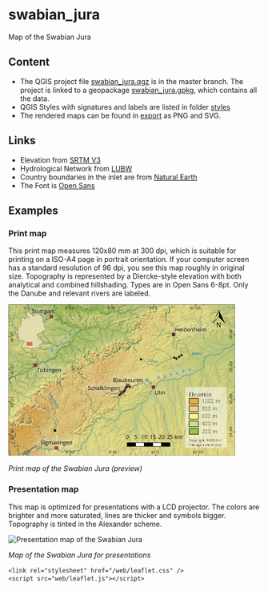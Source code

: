 # swabian_jura
 Map of the Swabian Jura
## Content
* The QGIS project file <a href="/swabian_jura.qgz" target="_blank">swabian_jura.qgz</a> is in the master branch. The project is linked to a geopackage <a href="/data/swabian_jura.gpkg" target="_blank">swabian_jura.gpkg</a>, which contains all the data.
* QGIS Styles with signatures and labels are listed in folder <a href="/styles" target="_blank">styles</a>
* The rendered maps can be found in <a href="/export" target="_blank">export</a> as PNG and SVG.

## Links
* Elevation from <a href="https://www2.jpl.nasa.gov/srtm/" target="_blank">SRTM V3</a>
* Hydrological Network from <a href="https://www.lubw.baden-wuerttemberg.de/wasser/awgn" target="_blank">LUBW</a>
* Country boundaries in the inlet are from <a href="https://www.naturalearthdata.com" target="_blank">Natural Earth</a>
* The Font is <a href="https://fonts.google.com/specimen/Open+Sans" target="_blank">Open Sans</a>

## Examples

### Print map
This print map measures 120x80 mm at 300 dpi, which is suitable for printing on a ISO-A4 page in portrait orientation. If your computer screen has a standard resolution of 96 dpi, you see this map roughly in original size. Topography is represented by a Diercke-style elevation with both analytical and combined hillshading. Types are in Open Sans 6-8pt. Only the Danube and relevant rivers are labeled.

![Print map of the Swabian Jura](/export/swabian_jura_120x80_EN_96dpi.png)

*Print map of the Swabian Jura (preview)*

### Presentation map
This map is optimized for presentations with a LCD projector. The colors are brighter and more saturated, lines are thicker and symbols bigger. Topography is tinted in the Alexander scheme.

![Presentation map of the Swabian Jura](/export/swabian_jura_PPT_EN_label.png)

*Map of the Swabian Jura for presentations*

	<link rel="stylesheet" href="/web/leaflet.css" />
	<script src="web/leaflet.js"></script>
<script>
	
		var mymap = L.map('mapid').setView([48.4, 9.8], 9);
	
	var cave_icon = L.icon({
		iconUrl: 'images/cave.png',
		iconSize: [60,40],
		iconAnchor: [30,20]
	});
	
	var myIcon = L.icon({
		iconUrl: 'my-icon.png',
		iconRetinaUrl: 'my-icon@2x.png',
		iconSize: [38, 95],
		iconAnchor: [22, 94],
		popupAnchor: [-3, -76],
	    shadowUrl: 'my-icon-shadow.png',
		shadowRetinaUrl: 'my-icon-shadow@2x.png',
		shadowSize: [68, 95],
		shadowAnchor: [22, 94]
		});
	
	//var measureControl = new L.Control.Measure({
    //primaryLengthUnit: 'meters',
    //secondaryLengthUnit: 'kilometers',
    //primaryAreaUnit: 'sqmeters',
    //secondaryAreaUnit: 'hectares'
    //});
    //measureControl.addTo(map);

	var Esri_WorldTopoMap = L.tileLayer('https://server.arcgisonline.com/ArcGIS/rest/services/World_Topo_Map/MapServer/tile/{z}/{y}/{x}', {
	attribution: 'Tiles &copy; Esri &mdash; Esri, DeLorme, NAVTEQ, TomTom, Intermap, iPC, USGS, FAO, NPS, NRCAN, GeoBase, Kadaster NL, Ordnance Survey, Esri Japan, METI, Esri China (Hong Kong), and the GIS User Community'
	}).addTo(mymap);
	
	var Esri_NatGeoWorldMap = L.tileLayer('https://server.arcgisonline.com/ArcGIS/rest/services/NatGeo_World_Map/MapServer/tile/{z}/{y}/{x}', {
	attribution: 'Tiles &copy; Esri &mdash; National Geographic, Esri, DeLorme, NAVTEQ, UNEP-WCMC, USGS, NASA, ESA, METI, NRCAN, GEBCO, NOAA, iPC',
	maxZoom: 16
	});
	
	var Esri_WorldImagery = L.tileLayer('https://server.arcgisonline.com/ArcGIS/rest/services/World_Imagery/MapServer/tile/{z}/{y}/{x}', {
	attribution: 'Tiles &copy; Esri &mdash; Source: Esri, i-cubed, USDA, USGS, AEX, GeoEye, Getmapping, Aerogrid, IGN, IGP, UPR-EGP, and the GIS User Community'
	});
	
	var localities = {
		"type": "FeatureCollection",
		"name": "localities",
		"crs": { "type": "name", "properties": { "name": "urn:ogc:def:crs:OGC:1.3:CRS84" } },
		"features": [
		{ "type": "Feature", "properties": { "fid": 1, "LAT": 48.55861, "LON": 10.19417, "NAME": "Vogelherd", "X_UTM32": 588113, "Y_TUM32": 5379079, "NUMBER": 14 }, "geometry": { "type": "Point", "coordinates": [ 10.1941667, 48.5586111 ] } },
		{ "type": "Feature", "properties": { "fid": 2, "LAT": 48.54917, "LON": 10.1725, "NAME": "Hohlenstein-Stadel", "X_UTM32": 586530, "Y_TUM32": 5378004, "NUMBER": 13 }, "geometry": { "type": "Point", "coordinates": [ 10.1725, 48.54916667 ] } },
		{ "type": "Feature", "properties": { "fid": 3, "LAT": 48.55417, "LON": 10.155, "NAME": "Bockstein", "X_UTM32": 585230, "Y_TUM32": 5378541, "NUMBER": 12 }, "geometry": { "type": "Point", "coordinates": [ 10.155, 48.55416667 ] } },
		{ "type": "Feature", "properties": { "fid": 4, "LAT": 48.54787, "LON": 9.89178, "NAME": "Haldenstein", "X_UTM32": 565815, "Y_TUM32": 5377580, "NUMBER": 11 }, "geometry": { "type": "Point", "coordinates": [ 9.891779, 48.547865 ] } },
		{ "type": "Feature", "properties": { "fid": 5, "LAT": 48.37917, "LON": 9.75389, "NAME": "Hohle Fels", "X_UTM32": 555823, "Y_TUM32": 5358719, "NUMBER": 6 }, "geometry": { "type": "Point", "coordinates": [ 9.753888889, 48.379166669999989 ] } },
		{ "type": "Feature", "properties": { "fid": 6, "LAT": 48.38694, "LON": 9.76111, "NAME": "Sirgenstein", "X_UTM32": 556349, "Y_TUM32": 5359589, "NUMBER": 7 }, "geometry": { "type": "Point", "coordinates": [ 9.761111111, 48.38694444 ] } },
		{ "type": "Feature", "properties": { "fid": 7, "LAT": 48.39806, "LON": 9.77139, "NAME": "Geißenklösterle", "X_UTM32": 557098, "Y_TUM32": 5360831, "NUMBER": 8 }, "geometry": { "type": "Point", "coordinates": [ 9.771388889, 48.39805556 ] } },
		{ "type": "Feature", "properties": { "fid": 8, "LAT": 48.405, "LON": 9.80083, "NAME": "Große Grotte", "X_UTM32": 559269, "Y_TUM32": 5361626, "NUMBER": 10 }, "geometry": { "type": "Point", "coordinates": [ 9.800833333, 48.405 ] } },
		{ "type": "Feature", "properties": { "fid": 9, "LAT": 48.40528, "LON": 9.7775, "NAME": "Brillenhöhle", "X_UTM32": 557542, "Y_TUM32": 5361639, "NUMBER": 9 }, "geometry": { "type": "Point", "coordinates": [ 9.7775, 48.40527778 ] } },
		{ "type": "Feature", "properties": { "fid": 10, "LAT": 48.3625, "LON": -9.72111, "NAME": "Kogelstein", "X_UTM32": 553414, "Y_TUM32": 5356843, "NUMBER": 5 }, "geometry": { "type": "Point", "coordinates": [ 9.721111111, 48.3625 ] } },
		{ "type": "Feature", "properties": { "fid": 11, "LAT": 49.83083, "LON": 8.04778, "NAME": "Wallertheim", "X_UTM32": 431518, "Y_TUM32": 5520257, "NUMBER": null }, "geometry": { "type": "Point", "coordinates": [ 8.047777778, 49.83083333 ] } },
		{ "type": "Feature", "properties": { "fid": 12, "LAT": 48.675, "LON": 10.15028, "NAME": "Heidenschmiede", "X_UTM32": 584680, "Y_TUM32": 5391966, "NUMBER": 16 }, "geometry": { "type": "Point", "coordinates": [ 10.15027778, 48.675 ] } },
		{ "type": "Feature", "properties": { "fid": 13, "LAT": 48.18023, "LON": 9.20795, "NAME": "Annakapellenhöhle", "X_UTM32": 515458, "Y_TUM32": 5336353, "NUMBER": 1 }, "geometry": { "type": "Point", "coordinates": [ 9.207948, 48.180231 ] } },
		{ "type": "Feature", "properties": { "fid": 14, "LAT": 48.17987, "LON": 9.20956, "NAME": "Göpfelsteinhöhle", "X_UTM32": 515578, "Y_TUM32": 5336313, "NUMBER": 2 }, "geometry": { "type": "Point", "coordinates": [ 9.20956, 48.179868 ] } },
		{ "type": "Feature", "properties": { "fid": 15, "LAT": 48.17672, "LON": 9.2117, "NAME": "Nikolaushöhle", "X_UTM32": 515738, "Y_TUM32": 5335964, "NUMBER": 4 }, "geometry": { "type": "Point", "coordinates": [ 9.211698, 48.176717 ] } },
		{ "type": "Feature", "properties": { "fid": 16, "LAT": 48.17672, "LON": 9.21143, "NAME": "Schafstallhöhle", "X_UTM32": 515718, "Y_TUM32": 5335963, "NUMBER": 3 }, "geometry": { "type": "Point", "coordinates": [ 9.211429, 48.176717 ] } },
		{ "type": "Feature", "properties": { "fid": 17, "LAT": 48.5669, "LON": 10.2133, "NAME": "Langmahdhalde", "X_UTM32": 589510, "Y_TUM32": 5380023, "NUMBER": 15 }, "geometry": { "type": "Point", "coordinates": [ 10.2133, 48.5669 ] } }
		]}


	
	var Localities = L.geoJSON(localities, {icon: cave_icon}).addTo(mymap);

	//var Localities = L.geoJson(localities, {
	//	pointToLayer: function (feature, latlng) {
	//	return L.marker(latlng, {icon: cave_icon});
	//	}, onEachFeature: onEachFeature
	//	}).addTo(mymap);

	




    var basemaps = {"Topography": Esri_WorldTopoMap, "National Geographic": Esri_NatGeoWorldMap, "Imagery": Esri_WorldImagery};
	//L.control.layers(baseMaps, 'Sites': Localities).addTo(mymap);
	L.control.layers(basemaps, {'Sites':Localities}).addTo(mymap);


</script>